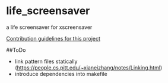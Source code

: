 # life_screensaver
a life screensaver for xscreensaver

[Contribution guidelines for this project](docs/animation.gif)

##ToDo
- link pattern files statically (https://people.cs.pitt.edu/~xianeizhang/notes/Linking.html)
- introduce dependencies into makefile


